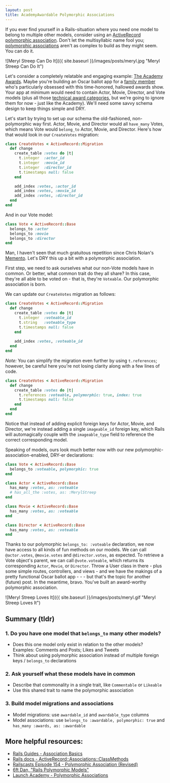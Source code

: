 ```yaml
---
layout: post
title: AcademyAwardable Polymorphic Associations
---
```


If you ever find yourself in a Rails-situation where you need one model to belong to multiple other models, consider using an [ActiveRecord polymorphic association](http://api.rubyonrails.org/classes/ActiveRecord/Associations/ClassMethods.html#module-ActiveRecord::Associations::ClassMethods-label-Polymorphic+Associations). Don't let the multisyllabic name fool you; [polymorphic associations](http://guides.rubyonrails.org/association_basics.html#polymorphic-associations) aren't as complex to build as they might seem. You can do it.

![Meryl Streep Can Do It]({{ site.baseurl }}/images/posts/meryl.jpg "Meryl Streep Can Do It") 

Let's consider a completely relatable and engaging example: [The Academy Awards](http://oscar.go.com/). Maybe you're building an Oscar ballot app for a [family member](http://www.indiewire.com/author/ben-travers) who's particularly obsessed with this time-honored, hallowed awards show. Your app at minimum would need to contain Actor, Movie, Director, and Vote models (plus all those [technical award categories](http://www.oscars.org/sci-tech), but we're going to ignore them for now - just like the Academy). We'll need some savvy schema design to keep things simple and DRY.

Let's start by trying to set up our schema the old-fashioned, non-polymorphic way first. Actor, Movie, and Director would all `have_many` Votes, which means Vote would `belong_to` Actor, Movie, and Director. Here's how that would look in our `CreateVotes` migration:

```ruby
class CreateVotes < ActiveRecord::Migration
  def change
    create_table :votes do |t|
      t.integer  :actor_id
      t.integer  :movie_id
      t.integer  :director_id
      t.timestamps null: false
    end

    add_index :votes, :actor_id
    add_index :votes, :movie_id
    add_index :votes, :director_id
  end
end
```

And in our Vote model:

```ruby
class Vote < ActiveRecord::Base
  belongs_to :actor
  belongs_to :movie
  belongs_to :director
end
```

Man, I haven't seen that much gratuitous repetition since Chris Nolan's [Memento](http://www.imdb.com/title/tt0209144/). Let's DRY this up a bit with a polymorphic association.

First step, we need to ask ourselves what our non-Vote models have in common. Or better, what common trait do they all share? In this case, they're all able to be voted on - that is, they're `Voteable`. Our polymorphic association is born.

We can update our `CreateVotes` migration as follows:

```ruby
class CreateVotes < ActiveRecord::Migration
  def change
    create_table :votes do |t|
      t.integer  :voteable_id
      t.string   :voteable_type
      t.timestamps null: false
    end
 
    add_index :votes, :voteable_id
  end
end
```

_Note:_ You can simplify the migration even further by using `t.references`; however, be careful here you're not losing clarity along with a few lines of code.

```ruby
class CreateVotes < ActiveRecord::Migration
  def change
    create_table :votes do |t|
      t.references :voteable, polymorphic: true, index: true
      t.timestamps null: false
    end
  end
end
```

Notice that instead of adding explicit foreign keys for Actor, Movie, and Director, we're instead adding a single `imageable_id` foreign key, which Rails will automagically couple with the `imageable_type` field to reference the correct corresponding model.

Speaking of models, ours look much better now with our new polymorphic-association-enabled, DRY-er declarations:

```ruby
class Vote < ActiveRecord::Base
  belongs_to :voteable, polymorphic: true
end

class Actor < ActiveRecord::Base
  has_many :votes, as: :voteable
  # has_all_the :votes, as: :MerylStreep
end

class Movie < ActiveRecord::Base
  has_many :votes, as: :voteable
end

class Director < ActiveRecord::Base
  has_many :votes, as: :voteable
end
```

Thanks to our polymorphic `belongs_to: :voteable` declaration, we now have access to all kinds of fun methods on our models. We can call `@actor.votes`, `@movie.votes` and `@director.votes`, as expected. To retrieve a Vote object's parent, we can call `@vote.voteable`, which returns its corresponding `Actor`, `Movie`, or `Director`. Throw a User class in there - plus some simple routes, controllers, and views - and we have the makings of a pretty functional Oscar ballot app - - - but that's the topic for another (future) post. In the meantime, bravo. You've built an award-worthy polymorphic association.

![Meryl Streep Loves It]({{ site.baseurl }}/images/posts/meryl.gif "Meryl Streep Loves It") 

## Summary (tldr) <a href="#tldr"></a> 

### 1. Do you have one model that `belongs_to` many other models?
- Does this one model only exist in relation to the other models?   
  Examples: Comments and Posts; Likes and Tweets  
- Think about using polymorphic association instead of multiple foreign keys / `belongs_to` declarations  
        
### 2. Ask yourself what these models have in common
- Describe that commonality in a single trait, like `Commentable` or `Likeable`  
- Use this shared trait to name the polymorphic association  

### 3. Build model migrations and associations
- Model migrations: use `awardable_id` and `awardable_type` columns  
- Model associations: use `belongs_to :awardable, polymorphic: true` and `has_many :awards, as: :awardable`  

## More helpful resources:
- [Rails Guides - Association Basics](http://guides.rubyonrails.org/association_basics.html#polymorphic-associations)  
- [Rails docs - ActiveRecord::Associations::ClassMethods](http://api.rubyonrails.org/classes/ActiveRecord/Associations/ClassMethods.html#module-ActiveRecord::Associations::ClassMethods-label-Polymorphic+Associations)  
- [Railscasts Episode 154 - Polymorphic Association (Revised)](http://railscasts.com/episodes/154-polymorphic-association-revised)  
- [6ft Dan, "Rails Polymorphic Models"](http://6ftdan.com/allyourdev/2015/02/10/rails-polymorphic-models/)
- [Launch Academy - Polymorphic Associations](https://www.launchacademy.com/codecabulary/learn-rails/polymorphic-associations)
